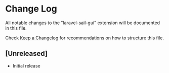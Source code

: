 # Change Log

All notable changes to the "laravel-sail-gui" extension will be documented in this file.

Check [Keep a Changelog](http://keepachangelog.com/) for recommendations on how to structure this file.

## [Unreleased]

- Initial release